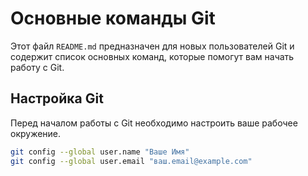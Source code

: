 # Основные команды Git

Этот файл `README.md` предназначен для новых пользователей Git и содержит список основных команд, которые помогут вам начать работу с Git.

## Настройка Git

Перед началом работы с Git необходимо настроить ваше рабочее окружение.

```bash
git config --global user.name "Ваше Имя"
git config --global user.email "ваш.email@example.com"